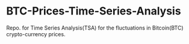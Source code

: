 # BTC-Prices-Time-Series-Analysis
Repo. for Time Series Analysis(TSA) for the fluctuations in Bitcoin(BTC) crypto-currency prices.
